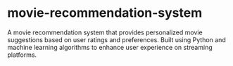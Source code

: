 # movie-recommendation-system
A movie recommendation system that provides personalized movie suggestions based on user ratings and preferences. Built using Python and machine learning algorithms to enhance user experience on streaming platforms.
